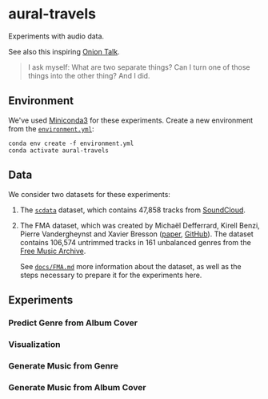 # aural-travels

Experiments with audio data.

See also this inspiring [Onion Talk](https://www.youtube.com/watch?v=zpNgsU9o4ik).

> I ask myself: What are two separate things? Can I turn one of those things into the other thing?
> And I did.

## Environment
We've used [Miniconda3](https://docs.conda.io/en/latest/miniconda.html) for these experiments.
Create a new environment from the [`environment.yml`](environment.yml):
```
conda env create -f environment.yml
conda activate aural-travels
```

## Data
We consider two datasets for these experiments:

1. The [`scdata`](https://github.com/leod/scdata) dataset, which contains 47,858 tracks from
   [SoundCloud](https://soundcloud.com/).

2. The FMA dataset, which was created by Michaël Defferrard, Kirell Benzi, Pierre Vandergheynst
   and Xavier Bresson ([paper](https://arxiv.org/abs/1612.01840),
   [GitHub](https://github.com/mdeff/fma)). The dataset contains 106,574 untrimmed tracks in 161
   unbalanced genres from the [Free Music Archive](https://freemusicarchive.org/).

   See [`docs/FMA.md`](docs/FMA.md) more information about the dataset, as well as the steps
   necessary to prepare it for the experiments here.

## Experiments
### Predict Genre from Album Cover

### Visualization

### Generate Music from Genre

### Generate Music from Album Cover
